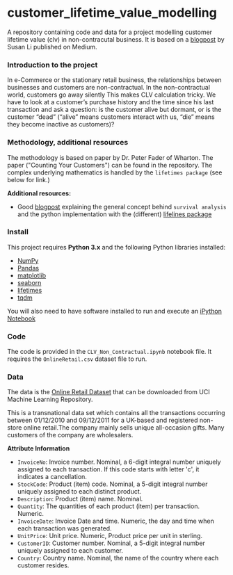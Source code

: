 # customer_lifetime_value_modelling
A repository containing code and data for a project modelling customer lifetime value (clv) in non-contracutal business. It is based on a [blogpost](https://towardsdatascience.com/whats-a-customer-worth-8daf183f8a4f) by Susan Li published on Medium. 

### Introduction to the project

In e-Commerce or the stationary retail business, the relationships between businesses and customers are non-contractual. In the non-contractual world, customers go away silently This makes CLV calculation tricky. We have to look at a customer’s purchase history and the time since his last transaction and ask a question: is the customer alive but dormant, or is the customer “dead” (“alive” means customers interact with us, “die” means they become inactive as customers)?

### Methodology, additional resources

The methodology is based on paper by Dr. Peter Fader of Wharton. The paper ("Counting Your Customers") can be found in the repository. The complex underlying mathematics is handled by the `lifetimes package` (see below for link.)

**Additional resources:**
- Good [blogpost](https://towardsdatascience.com/survival-analysis-intuition-implementation-in-python-504fde4fcf8e) explaining the general concept behind `survival analysis` and the python implementation with the (different) [lifelines package](https://lifelines.readthedocs.io/en/latest/Quickstart.html)

### Install

This project requires **Python 3.x** and the following Python libraries installed:

- [NumPy](http://www.numpy.org/)
- [Pandas](http://pandas.pydata.org)
- [matplotlib](http://matplotlib.org/)
- [seaborn](http://seaborn.org)
- [lifetimes](https://github.com/CamDavidsonPilon/lifetimes)
- [tqdm](https://pypi.org/project/tqdm/)

You will also need to have software installed to run and execute an [iPython Notebook](http://ipython.org/notebook.html)

### Code

The code is provided in the `CLV_Non_Contractual.ipynb` notebook file. 
It requires the `OnlineRetail.csv` dataset file to run. 

### Data

The data is the [Online Retail Dataset](http://archive.ics.uci.edu/ml/datasets/online+retail) that can be downloaded from UCI Machine Learning Repository.

This is a transnational data set which contains all the transactions occurring between 01/12/2010 and 09/12/2011 for a UK-based and registered non-store online retail.The company mainly sells unique all-occasion gifts. Many customers of the company are wholesalers.

**Attribute Information**
- `InvoiceNo`: Invoice number. Nominal, a 6-digit integral number uniquely assigned to each transaction. If this code starts with letter 'c', it indicates a cancellation. 
- `StockCode`: Product (item) code. Nominal, a 5-digit integral number uniquely assigned to each distinct product. 
- `Description`: Product (item) name. Nominal. 
- `Quantity`: The quantities of each product (item) per transaction. Numeric. 
- `InvoiceDate`: Invoice Date and time. Numeric, the day and time when each transaction was generated. 
- `UnitPrice`: Unit price. Numeric, Product price per unit in sterling. 
- `CustomerID`: Customer number. Nominal, a 5-digit integral number uniquely assigned to each customer. 
- `Country`: Country name. Nominal, the name of the country where each customer resides. 
